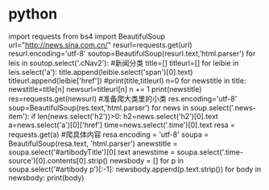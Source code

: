 # python
import requests
from bs4 import  BeautifulSoup
url="http://news.sina.com.cn/"
resurl=requests.get(url)
resurl.encoding='utf-8'
soutop=BeautifulSoup(resurl.text,'html.parser')
for leis in soutop.select('.cNav2'): #新闻分类
    title=[]
    titleurl=[]
    for leibie in leis.select('a'):
        title.append(leibie.select('span')[0].text)
        titleurl.append(leibie['href'])
    #print(title,titleurl)
    n=0
    for newstitle in title:
        newstitle=title[n]
        newsurl=titleurl[n]
        n += 1
        print(newstitle)
        res=requests.get(newsurl) #准备爬大类里的小类
        res.encoding='utf-8'
        soup=BeautifulSoup(res.text,'html.parser')
        for news in soup.select('.news-item'):
            if len(news.select('h2'))>0:
                h2=news.select('h2')[0].text
                a=news.select('a')[0]['href']
                time=news.select('.time')[0].text
                resa = requests.get(a) #爬具体内容
                resa.encoding = 'utf-8'
                soupa = BeautifulSoup(resa.text, 'html.parser')
                anewstitle = soupa.select('#artibodyTitle')[0].text
                anewstime = soupa.select('.time-source')[0].contents[0].strip()
                newsbody = []
                for p in soupa.select('#artibody p')[:-1]:
                    newsbody.append(p.text.strip())
                for body in newsbody:
                    print(body)
